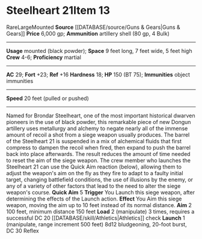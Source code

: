 ﻿---
ac: '29'
fortitude: '+23'
hardness: '18'
hp: '150'
id: '16'
item_category: Siege Weapons
land_speed: '20'
level: '13'
max_speed: '20'
name: Steelheart 21
price: 6,000 gp
rarity: Rare
reflex: '+16'
size: Large
source: '[[DATABASE/source/Guns & Gears|Guns & Gears]]'
trait:
- '[[DATABASE/trait/Mounted|Mounted]]'
- '[[DATABASE/trait/Rare|Rare]]'
type: Siege Weapon
usage: mounted (black powder)

---
# Steelheart 21<span class="item-type">Item 13</span>

<span class="trait-rare item-trait">Rare</span><span class="trait-size item-trait">Large</span><span class="item-trait">Mounted</span>
**Source** [[DATABASE/source/Guns & Gears|Guns & Gears]]
**Price** 6,000 gp; **Ammunition** artillery shell (80 gp, 4 Bulk)

---
**Usage** mounted (black powder); **Space** 9 feet long, 7 feet wide, 5 feet high
**Crew** 4-6; **Proficiency** martial

---
**AC** 29; **Fort** +23; **Ref** +16
**Hardness** 18; **HP** 150 (BT 75); **Immunities** object immunities

---
**Speed** 20 feet (pulled or pushed)

---
Named for Brondar Steelheart, one of the most important historical dwarven pioneers in the use of black powder, this remarkable piece of new Dongun artillery uses metallurgy and alchemy to negate nearly all of the immense amount of recoil a shot from a siege weapon usually produces. The barrel of the Steelheart 21 is suspended in a mix of alchemical fluids that first compress to dampen the recoil when fired, then expand to push the barrel back into place afterwards. The result reduces the amount of time needed to reset the aim of the siege weapon. The crew member who launches the Steelheart 21 can use the Quick Aim reaction (below), allowing them to adjust the weapon's aim on the fly as they fire to adapt to a faulty initial target, changing battlefield conditions, the use of illusions by the enemy, or any of a variety of other factors that lead to the need to alter the siege weapon's course.
 **Quick Aim** <span class="action-icon">5</span> **Trigger** You Launch this siege weapon, after determining the effects of the Launch action. **Effect** You Aim this siege weapon, moving the aim up to 10 feet instead of its normal distance.
 **Aim** <span class="action-icon">2</span> 100 feet, minimum distance 150 feet
 **Load** <span class="action-icon">2</span> (manipulate) 3 times, requires a successful DC 20 [[DATABASE/skill/Athletics|Athletics]] check
 **Launch** <span class="action-icon">1</span> (manipulate, range increment 500 feet) 8d12 bludgeoning, 20-foot burst, DC 30 Reflex